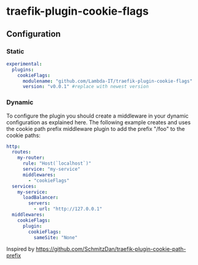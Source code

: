 # traefik-plugin-cookie-flags

## Configuration

### Static

```yaml
experimental:
  plugins:
    cookieFlags:
      modulename: "github.com/Lambda-IT/traefik-plugin-cookie-flags"
      version: "v0.0.1" #replace with newest version
```

### Dynamic

To configure the plugin you should create a middleware in your dynamic configuration as explained here. The following example creates and uses the cookie path prefix middleware plugin to add the prefix "/foo" to the cookie paths:

```yaml
http:
  routes:
    my-router:
      rule: "Host(`localhost`)"
      service: "my-service"
      middlewares:
        - "cookieFlags"
  services:
    my-service:
      loadBalancer:
        servers:
          - url: "http://127.0.0.1"
  middlewares:
    cookieFlags:
      plugin:
        cookieFlags:
          sameSite: "None"
```

Inspired by https://github.com/SchmitzDan/traefik-plugin-cookie-path-prefix

